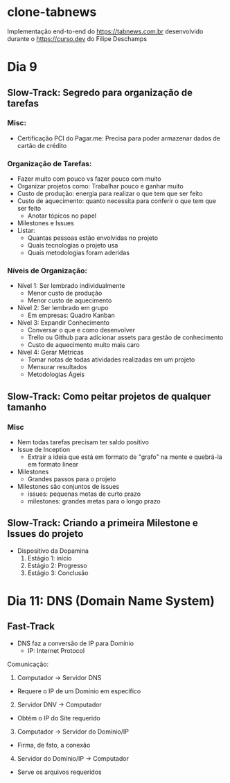 # clone-tabnews

Implementação end-to-end do https://tabnews.com.br desenvolvido durante o https://curso.dev do Filipe Deschamps

# Dia 9

## Slow-Track: Segredo para organização de tarefas

### Misc:

- Certificação PCI do Pagar.me: Precisa para poder armazenar dados de cartão de crédito

### Organização de Tarefas:

- Fazer muito com pouco vs fazer pouco com muito
- Organizar projetos como: Trabalhar pouco e ganhar muito
- Custo de produção: energia para realizar o que tem que ser feito
- Custo de aquecimento: quanto necessita para conferir o que tem que ser feito
  - Anotar tópicos no papel
- Milestones e Issues
- Listar:
  - Quantas pessoas estão envolvidas no projeto
  - Quais tecnologias o projeto usa
  - Quais metodologias foram aderidas

### Níveis de Organização:

- Nível 1: Ser lembrado individualmente
  - Menor custo de produção
  - Menor custo de aquecimento
- Nível 2: Ser lembrado em grupo
  - Em empresas: Quadro Kanban
- Nível 3: Expandir Conhecimento
  - Conversar o que e como desenvolver
  - Trello ou Github para adicionar assets para gestão de conhecimento
  - Custo de aquecimento muito mais caro
- Nível 4: Gerar Métricas
  - Tomar notas de todas atividades realizadas em um projeto
  - Mensurar resultados
  - Metodologias Ágeis

## Slow-Track: Como peitar projetos de qualquer tamanho

### Misc

- Nem todas tarefas precisam ter saldo positivo
- Issue de Inception
  - Extrair a ideia que está em formato de "grafo" na mente e quebrá-la em formato linear
- Milestones
  - Grandes passos para o projeto
- Milestones são conjuntos de issues
  - issues: pequenas metas de curto prazo
  - milestones: grandes metas para o longo prazo

## Slow-Track: Criando a primeira Milestone e Issues do projeto

- Dispositivo da Dopamina
  1. Estágio 1: início
  2. Estágio 2: Progresso
  3. Estágio 3: Conclusão

# Dia 11: DNS (Domain Name System)

## Fast-Track

- DNS faz a conversão de IP para Domínio
  - IP: Internet Protocol

Comunicação:

1. Computador -> Servidor DNS

- Requere o IP de um Domínio em específico

2. Servidor DNV -> Computador

- Obtém o IP do Site requerido

3. Computador -> Servidor do Domínio/IP

- Firma, de fato, a conexão

4. Servidor do Domínio/IP -> Computador

- Serve os arquivos requeridos
